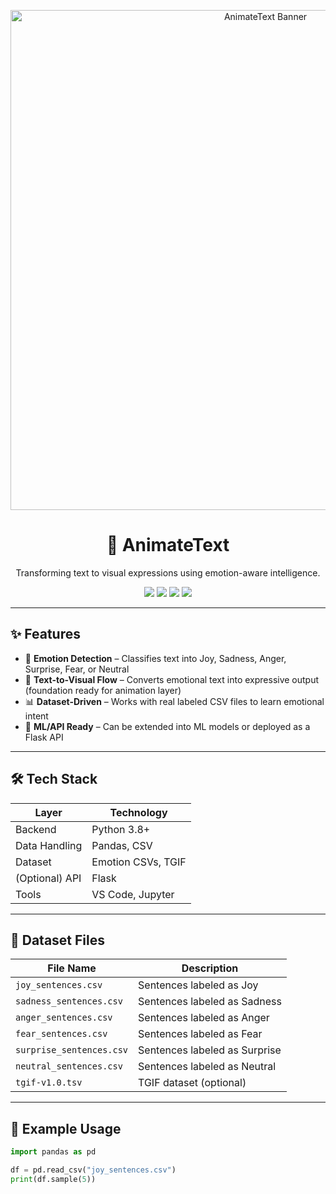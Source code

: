 <p align="center">
  <img src="A_2D_digital_graphic_banner_image_for_%22EmotionSpar.png" alt="AnimateText Banner" width="800"/>
</p>

<h1 align="center">🎨 AnimateText</h1>

<p align="center">
  Transforming text to visual expressions using emotion-aware intelligence.
</p>

<p align="center">
  <img src="https://img.shields.io/badge/python-3.8+-blue?style=flat-square&logo=python">
  <img src="https://img.shields.io/badge/status-active-brightgreen?style=flat-square">
  <img src="https://img.shields.io/badge/license-MIT-lightgrey?style=flat-square">
  <img src="https://img.shields.io/badge/dataset-emotion--labeled%20CSV-orange?style=flat-square">
</p>

---

## ✨ Features

- 🧠 **Emotion Detection** – Classifies text into Joy, Sadness, Anger, Surprise, Fear, or Neutral
- 🎥 **Text-to-Visual Flow** – Converts emotional text into expressive output (foundation ready for animation layer)
- 📊 **Dataset-Driven** – Works with real labeled CSV files to learn emotional intent
- 🔌 **ML/API Ready** – Can be extended into ML models or deployed as a Flask API

---

## 🛠 Tech Stack

| Layer         | Technology          |
|---------------|---------------------|
| Backend       | Python 3.8+         |
| Data Handling | Pandas, CSV         |
| Dataset       | Emotion CSVs, TGIF  |
| (Optional) API| Flask               |
| Tools         | VS Code, Jupyter    |

---

## 📁 Dataset Files

| File Name              | Description                   |
|------------------------|-------------------------------|
| `joy_sentences.csv`      | Sentences labeled as Joy      |
| `sadness_sentences.csv`  | Sentences labeled as Sadness  |
| `anger_sentences.csv`    | Sentences labeled as Anger    |
| `fear_sentences.csv`     | Sentences labeled as Fear     |
| `surprise_sentences.csv` | Sentences labeled as Surprise |
| `neutral_sentences.csv`  | Sentences labeled as Neutral  |
| `tgif-v1.0.tsv`          | TGIF dataset (optional)       |

---

## 🚀 Example Usage

```python
import pandas as pd

df = pd.read_csv("joy_sentences.csv")
print(df.sample(5))
